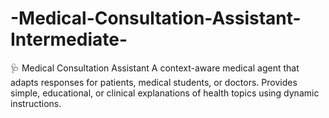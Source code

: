 # -Medical-Consultation-Assistant-Intermediate-
🩺 Medical Consultation Assistant  A context-aware medical agent that adapts responses for patients, medical students, or doctors. Provides simple, educational, or clinical explanations of health topics using dynamic instructions.
